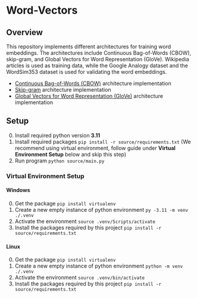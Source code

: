 # Word-Vectors

## Overview
This repository implements different architectures for training word embeddings. The architectures include Continuous Bag-of-Words (CBOW), skip-gram, and Global Vectors for Word Representation (GloVe). Wikipedia articles is used as training data, while the Google Analogy dataset and the WordSim353 dataset is used for validating the word embeddings.
- [Continuous Bag-of-Words (CBOW)](source/architechtures/cbow.py) architecture implementation
- [Skip-gram](source/architechtures/skipgram.py) architecture implementation
- [Global Vectors for Word Representation (GloVe)](source/architechtures/glove.py) architecture implementation

## Setup
0. Install required python version **3.11**
1. Install required packages `pip install -r source/requirements.txt` (We recommend using virtual environment, follow guide under **Virtual Environment Setup** below and skip this step)
2. Run program `python source/main.py`

### Virtual Environment Setup
#### Windows
0. Get the package `pip install virtualenv`
1. Create a new empty instance of python environment `py -3.11 -m venv ./.venv`
2. Activate the environment `source .venv/Scripts/activate`
3. Install the packages required by this project `pip install -r source/requirements.txt`

#### Linux
0. Get the package `pip install virtualenv`
1. Create a new empty instance of python environment `python -m venv ./.venv`
2. Activate the environment `source .venv/bin/activate`
3. Install the packages required by this project `pip install -r source/requirements.txt`
